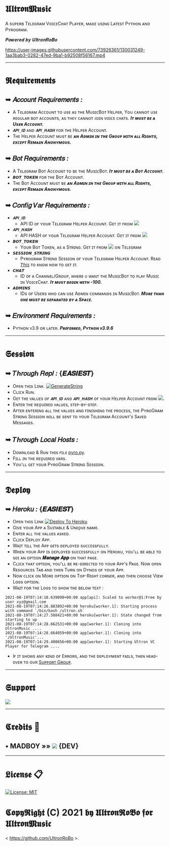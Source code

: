 # 𝖀𝖑𝖙𝖗𝖔𝖓𝕸𝖚𝖘𝖎𝖈
A sᴜᴘᴇʀʙ Tᴇʟᴇɢʀᴀᴍ VᴏɪᴄᴇCʜᴀᴛ Pʟᴀʏᴇʀ, ᴍᴀᴅᴇ ᴜsɪɴɢ Lᴀᴛᴇsᴛ Pʏᴛʜᴏɴ ᴀɴᴅ Pʏʀᴏɢʀᴀᴍ.

𝑷𝒐𝒘𝒆𝒓𝒆𝒅 𝒃𝒚 𝑼𝒍𝒕𝒓𝒐𝒏𝑹𝒐𝑩𝒐

https://user-images.githubusercontent.com/73926361/130031249-1aa3bab3-0282-47ed-9ba1-b92508f56167.mp4

---

# 𝕽𝖊𝖖𝖚𝖎𝖗𝖊𝖒𝖊𝖓𝖙𝖘
## ➥ 𝐴𝑐𝑐𝑜𝑢𝑛𝑡 𝑅𝑒𝑞𝑢𝑖𝑟𝑒𝑚𝑒𝑛𝑡𝑠 _:_
- A Tᴇʟᴇɢʀᴀᴍ Aᴄᴄᴏᴜɴᴛ ᴛᴏ ᴜsᴇ ᴀs ᴛʜᴇ MᴜsɪᴄBᴏᴛ Hᴇʟᴘᴇʀ, Yᴏᴜ ᴄᴀɴɴᴏᴛ ᴜsᴇ ʀᴇɢᴜʟᴀʀ ʙᴏᴛ ᴀᴄᴄᴏᴜɴᴛs, ᴀs ᴛʜᴇʏ ᴄᴀɴɴᴏᴛ ᴊᴏɪɴ ᴠᴏɪᴄᴇ ᴄʜᴀᴛs. **_Iᴛ ᴍᴜsᴛ ʙᴇ ᴀ Usᴇʀ Aᴄᴄᴏᴜɴᴛ._**
- `𝑨𝑷𝑰_𝑰𝑫` ᴀɴᴅ `𝑨𝑷𝑰_𝑯𝑨𝑺𝑯` ғᴏʀ ᴛʜᴇ Hᴇʟᴘᴇʀ Aᴄᴄᴏᴜɴᴛ.
- Tʜᴇ Hᴇʟᴘᴇʀ Aᴄᴄᴏᴜɴᴛ ᴍᴜsᴛ ʙᴇ **_ᴀɴ Aᴅᴍɪɴ ɪɴ ᴛʜᴇ Gʀᴏᴜᴘ ᴡɪᴛʜ ᴀʟʟ Rɪɢʜᴛs, ᴇxᴄᴇᴘᴛ Rᴇᴍᴀɪɴ Aɴᴏɴʏᴍᴏᴜs._**
## ➥ 𝐵𝑜𝑡 𝑅𝑒𝑞𝑢𝑖𝑟𝑒𝑚𝑒𝑛𝑡𝑠 _:_
- A Tᴇʟᴇɢʀᴀᴍ Bᴏᴛ Aᴄᴄᴏᴜɴᴛ ᴛᴏ ʙᴇ ᴛʜᴇ MᴜsɪᴄBᴏᴛ. **_Iᴛ ᴍᴜsᴛ ʙᴇ ᴀ Bᴏᴛ Aᴄᴄᴏᴜɴᴛ._**
- `𝘽𝙊𝙏_𝙏𝙊𝙆𝙀𝙉` ғᴏʀ ᴛʜᴇ Bᴏᴛ Aᴄᴄᴏᴜɴᴛ.
- Tʜᴇ Bᴏᴛ Aᴄᴄᴏᴜɴᴛ ᴍᴜsᴛ ʙᴇ **_ᴀɴ Aᴅᴍɪɴ ɪɴ ᴛʜᴇ Gʀᴏᴜᴘ ᴡɪᴛʜ ᴀʟʟ Rɪɢʜᴛs, ᴇxᴄᴇᴘᴛ Rᴇᴍᴀɪɴ Aɴᴏɴʏᴍᴏᴜs._**
## ➥ 𝐶𝑜𝑛𝑓𝑖𝑔 𝑉𝑎𝑟 𝑅𝑒𝑞𝑢𝑖𝑟𝑒𝑚𝑒𝑛𝑡𝑠 _:_
- `𝑨𝑷𝑰_𝑰𝑫`
  - API ID ᴏғ ʏᴏᴜʀ Tᴇʟᴇɢʀᴀᴍ Hᴇʟᴘᴇʀ Aᴄᴄᴏᴜɴᴛ. Gᴇᴛ ɪᴛ ғʀᴏᴍ <a href="https://my.telegram.org/apps/" alt="API_ID"> <img src="https://img.shields.io/badge/API__ID-ec4506?logo=telegram" /></a>
- `𝑨𝑷𝑰_𝑯𝑨𝑺𝑯`
  - API HASH ᴏғ ʏᴏᴜʀ Tᴇʟᴇɢʀᴀᴍ Hᴇʟᴘᴇʀ Aᴄᴄᴏᴜɴᴛ. Gᴇᴛ ɪᴛ ғʀᴏᴍ <a href="https://my.telegram.org/apps/" alt="API_HASH"> <img src="https://img.shields.io/badge/API__HASH-3ce506?logo=telegram" /></a>
- `𝘽𝙊𝙏_𝙏𝙊𝙆𝙀𝙉`
  - Yᴏᴜʀ Bᴏᴛ Tᴏᴋᴇɴ, ᴀs ᴀ Sᴛʀɪɴɢ. Gᴇᴛ ɪᴛ ғʀᴏᴍ <a href="https://telegram.me/BotFather" alt="BOT_TOKEN"> <img src="https://img.shields.io/badge/BOT__TOKEN-f809ed?logo=telegram" /></a> ᴏɴ Tᴇʟᴇɢʀᴀᴍ
- `𝙎𝙀𝙎𝙎𝙄𝙊𝙉_𝙎𝙏𝙍𝙄𝙉𝙂`
  - Pʏʀᴏɢʀᴀᴍ Sᴛʀɪɴɢ Sᴇssɪᴏɴ ᴏғ ʏᴏᴜʀ Tᴇʟᴇɢʀᴀᴍ Hᴇʟᴘᴇʀ Aᴄᴄᴏᴜɴᴛ. Rᴇᴀᴅ [𝘛𝘩𝘪𝘴](https://github.com/UltronRoBo/UltronMusic/blob/UltronVC/README.md#session) ᴛᴏ ᴋɴᴏᴡ ʜᴏᴡ ᴛᴏ ɢᴇᴛ ɪᴛ.
- `𝘾𝙃𝘼𝙏`
  - ID ᴏғ ᴀ Cʜᴀɴɴᴇʟ/Gʀᴏᴜᴘ, ᴡʜᴇʀᴇ ᴜ ᴡᴀɴᴛ ᴛʜᴇ MᴜsɪᴄBᴏᴛ ᴛᴏ ᴘʟᴀʏ Mᴜsɪᴄ ɪɴ VᴏɪᴄᴇCʜᴀᴛ. **_Iᴛ ᴍᴜsᴛ ʙᴇɢɪɴ ᴡɪᴛʜ -100._**
- `𝘼𝘿𝙈𝙄𝙉𝙎`
  - IDs ᴏғ Usᴇʀs ᴡʜᴏ ᴄᴀɴ ᴜsᴇ Aᴅᴍɪɴ ᴄᴏᴍᴍᴀɴᴅs ɪɴ MᴜsɪᴄBᴏᴛ. **_Mᴏʀᴇ ᴛʜᴀɴ ᴏɴᴇ ᴍᴜsᴛ ʙᴇ sᴇᴘᴀʀᴀᴛᴇᴅ ʙʏ ᴀ Sᴘᴀᴄᴇ._**
## ➥ 𝐸𝑛𝑣𝑖𝑟𝑜𝑛𝑚𝑒𝑛𝑡 𝑅𝑒𝑞𝑢𝑖𝑟𝑒𝑚𝑒𝑛𝑡𝑠 _:_
- Pʏᴛʜᴏɴ ᴠ3.9 ᴏʀ ʟᴀᴛᴇʀ. **_Pʀᴇғᴇʀʀᴇᴅ, Pʏᴛʜᴏɴ ᴠ3.9.6_**

---

# 𝕾𝖊𝖘𝖘𝖎𝖔𝖓
## ➥ 𝑇ℎ𝑟𝑜𝑢𝑔ℎ 𝑅𝑒𝑝𝑙 _:_ **{𝑬𝑨𝑺𝑰𝑬𝑺𝑻}**
- Oᴘᴇɴ ᴛʜɪs Lɪɴᴋ. [![GenerateString](https://img.shields.io/badge/repl.it-GenerateString-redblack)](https://replit.com/@NubBoy007/UltronMusic/)
- Cʟɪᴄᴋ Rᴜɴ.
- Gᴇᴛ ᴛʜᴇ ᴠᴀʟᴜᴇs ᴏғ `𝑨𝑷𝑰_𝑰𝑫` ᴀɴᴅ `𝑨𝑷𝑰_𝑯𝑨𝑺𝑯` ᴏғ ʏᴏᴜʀ Hᴇʟᴘᴇʀ Aᴄᴄᴏᴜɴᴛ ғʀᴏᴍ <a href="https://my.telegram.org/apps/" alt="APIs"> <img src="https://img.shields.io/badge/APIs-98AFC7?logo=telegram" /></a>.
- Eɴᴛᴇʀ ᴛʜᴇ ʀᴇᴏ̨ᴜɪʀᴇᴅ ᴠᴀʟᴜᴇs, sᴛᴇᴘ-ʙʏ-sᴛᴇᴘ.
- Aғᴛᴇʀ ᴇɴᴛᴇʀɪɴɢ ᴀʟʟ ᴛʜᴇ ᴠᴀʟᴜᴇs ᴀɴᴅ ғɪɴɪsʜɪɴɢ ᴛʜᴇ ᴘʀᴏᴄᴇss, ᴛʜᴇ PʏʀᴏGʀᴀᴍ Sᴛʀɪɴɢ Sᴇssɪᴏɴ ᴡɪʟʟ ʙᴇ sᴇɴᴛ ᴛᴏ ʏᴏᴜʀ Tᴇʟᴇɢʀᴀᴍ Aᴄᴄᴏᴜɴᴛ's Sᴀᴠᴇᴅ Mᴇssᴀɢᴇs.

## ➥ 𝑇ℎ𝑟𝑜𝑢𝑔ℎ 𝐿𝑜𝑐𝑎𝑙 𝐻𝑜𝑠𝑡𝑠 _:_
- Dᴏᴡɴʟᴏᴀᴅ & Rᴜɴ ᴛʜɪs ғɪʟᴇ [pyro.py](https://github.com/UltronRoBo/UltronMusic/blob/UltronVC/pyro.py/).
- Fɪʟʟ ɪɴ ᴛʜᴇ ʀᴇᴏ̨ᴜɪʀᴇᴅ ᴠᴀʀs.
- Yᴏᴜ'ʟʟ ɢᴇᴛ ʏᴏᴜʀ PʏʀᴏGʀᴀᴍ Sᴛʀɪɴɢ Sᴇssɪᴏɴ.

---

# 𝕯𝖊𝖕𝖑𝖔𝖞
## ➥ 𝐻𝑒𝑟𝑜𝑘𝑢 _:_ **{𝑬𝑨𝑺𝑰𝑬𝑺𝑻}**
- Oᴘᴇɴ ᴛʜɪs Lɪɴᴋ [![Deploy To Heroku](https://www.herokucdn.com/deploy/button.svg)](https://dashboard.heroku.com/new?button-url=https%3A%2F%2Fgithub.com%2FUltronRoBo%2FUltronMusic&template=https%3A%2F%2Fgithub.com%2FUltronRoBo%2FUltronMusic/)
- Gɪᴠᴇ ʏᴏᴜʀ Aᴘᴘ ᴀ Sᴜɪᴛᴀʙʟᴇ & Uɴɪᴏ̨ᴜᴇ ɴᴀᴍᴇ.
- Eɴᴛᴇʀ ᴀʟʟ ᴛʜᴇ ᴠᴀʟᴜᴇs ᴀsᴋᴇᴅ.
- Cʟɪᴄᴋ Dᴇᴘʟᴏʏ Aᴘᴘ.
- Wᴀɪᴛ ᴛɪʟʟ ᴛʜᴇ Aᴘᴘ ɢᴇᴛs ᴅᴇᴘʟᴏʏᴇᴅ sᴜᴄᴄᴇssғᴜʟʟʏ.
- Wʜᴇɴ ʏᴏᴜʀ Aᴘᴘ ɪs ᴅᴇᴘʟᴏʏᴇᴅ sᴜᴄᴄᴇssғᴜʟʟʏ ᴏɴ Hᴇʀᴏᴋᴜ, ʏᴏᴜ'ʟʟ ʙᴇ ᴀʙʟᴇ ᴛᴏ sᴇᴇ ᴀɴ ᴏᴘᴛɪᴏɴ **𝑴𝒂𝒏𝒂𝒈𝒆 𝑨𝒑𝒑** ᴏɴ ᴛʜᴀᴛ ᴘᴀɢᴇ.
- Cʟɪᴄᴋ ᴛʜᴀᴛ ᴏᴘᴛɪᴏɴ, ʏᴏᴜ'ʟʟ ʙᴇ ʀᴇ-ᴅɪʀᴇᴄᴛᴇᴅ ᴛᴏ ʏᴏᴜʀ Aᴘᴘ's Pᴀɢᴇ. Nᴏᴡ ᴏᴘᴇɴ Rᴇsᴏᴜʀᴄᴇs Tᴀʙ ᴀɴᴅ ᴛʜᴇɴ Tᴜʀɴ ᴏɴ Dʏɴᴏs ᴏғ ʏᴏᴜʀ Aᴘᴘ.
- Nᴏᴡ ᴄʟɪᴄᴋ ᴏɴ Mᴏʀᴇ ᴏᴘᴛɪᴏɴ ᴏɴ Tᴏᴘ-Rɪɢʜᴛ ᴄᴏʀɴᴇʀ, ᴀɴᴅ ᴛʜᴇɴ ᴄʜᴏᴏsᴇ Vɪᴇᴡ Lᴏɢs ᴏᴘᴛɪᴏɴ.
- Wᴀɪᴛ ғᴏʀ ᴛʜᴇ Lᴏɢs ᴛᴏ sʜᴏᴡ ᴛʜᴇ ʙᴇʟᴏᴡ ᴛᴇxᴛ :
```
2021-08-19T07:14:10.639090+00:00 app[api]: Scaled to worker@1:Free by user xyz@gmail.com
2021-08-19T07:14:26.883892+00:00 heroku[worker.1]: Starting process with command `/bin/bash /ultron.sh`
2021-08-19T07:14:27.588421+00:00 heroku[worker.1]: State changed from starting to up
2021-08-19T07:14:28.662531+00:00 app[worker.1]: Cloning into UltronMusic ....
2021-08-19T07:14:28.664059+00:00 app[worker.1]: Cloning into '/UltronMusic'...
2021-08-19T07:14:29.400656+00:00 app[worker.1]: Starting Ultron VC Player for Telegram ....
```
- Iғ ɪᴛ sʜᴏᴡs ᴀɴʏ ᴋɪɴᴅ ᴏғ Eʀʀᴏʀs, ᴀɴᴅ ᴛʜᴇ ᴅᴇᴘʟᴏʏᴍᴇɴᴛ ғᴀɪʟs, ᴛʜᴇɴ ʜᴇᴀᴅ-ᴏᴠᴇʀ ᴛᴏ ᴏᴜʀ [Sᴜᴘᴘᴏʀᴛ Gʀᴏᴜᴘ](https://telegram.me/UltronSupportChat/).

---

# 𝕾𝖚𝖕𝖕𝖔𝖗𝖙
<a href="https://telegram.me/UltronSupportChat"><img src="https://img.shields.io/badge/Telegram-Ultron%20Support%20Chat-green.svg?logo=telegram"></a>

---

# 𝕮𝖗𝖊𝖉𝖎𝖙𝖘 📍
## • MADBOY   »»  <a href="https://github.com/madboy482" alt="MadBoy"> <img src="https://img.shields.io/badge/MADBOY-30302f?logo=github" /></a> {DEV}

---

# 𝕷𝖎𝖈𝖊𝖓𝖘𝖊 📋
[![License: MIT](https://img.shields.io/badge/License-MIT-yellow.svg)](https://opensource.org/licenses/MIT)

# 𝕮𝖔𝖕𝖞𝕽𝖎𝖌𝖍𝖙 (C) 2021 𝖇𝖞 𝖀𝖑𝖙𝖗𝖔𝖓𝕽𝖔𝕭𝖔 𝖋𝖔𝖗 𝖀𝖑𝖙𝖗𝖔𝖓𝕸𝖚𝖘𝖎𝖈
< https://github.com/UltronRoBo >.

